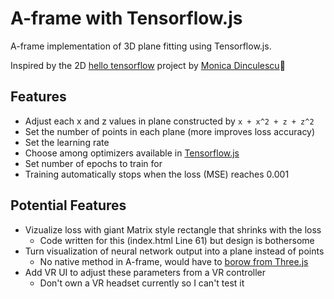 # A-frame with Tensorflow.js

A-frame implementation of 3D plane fitting using Tensorflow.js.

Inspired by the 2D [hello tensorflow](https://glitch.com/edit/#!/hello-tensorflow) project by [Monica Dinculescu](https://glitch.com/@notwaldorf)💖

## Features

- Adjust each x and z values in plane constructed by `x + x^2 + z + z^2`
- Set the number of points in each plane (more improves loss accuracy)
- Set the learning rate
- Choose among optimizers available in [Tensorflow.js](https://js.tensorflow.org/api/latest/#Training-Optimizers)
- Set number of epochs to train for
- Training automatically stops when the loss (MSE) reaches 0.001

## Potential Features

- Vizualize loss with giant Matrix style rectangle that shrinks with the loss
  - Code written for this (index.html Line 61) but design is bothersome
- Turn visualization of neural network output into a plane instead of points
  - No native method in A-frame, would have to [borow from Three.js](https://stackoverflow.com/questions/51396623/draw-a-curve-using-multi-plane-in-a-frame-and-three-js)
- Add VR UI to adjust these parameters from a VR controller
  - Don't own a VR headset currently so I can't test it